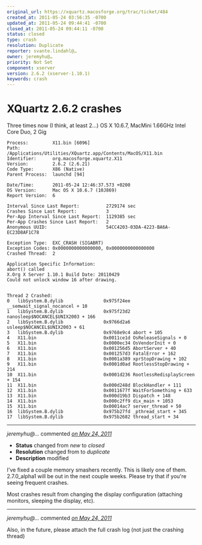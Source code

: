 ```yaml
---
original_url: https://xquartz.macosforge.org/trac/ticket/484
created_at: 2011-05-24 03:56:35 -0700
updated_at: 2011-05-24 09:44:41 -0700
closed_at: 2011-05-24 09:44:11 -0700
status: closed
type: crash
resolution: Duplicate
reporter: svante.lindahl@…
owner: jeremyhu@…
priority: Not Set
component: xserver
version: 2.6.2 (xserver-1.10.1)
keywords: crash
---
```


XQuartz 2.6.2 crashes
=====================


Three times now (I think, at least 2...)
OS X 10.6.7, MacMini 1.66GHz Intel Core Duo, 2 Gig

    Process:         X11.bin [6096]
    Path:            /Applications/Utilities/XQuartz.app/Contents/MacOS/X11.bin
    Identifier:      org.macosforge.xquartz.X11
    Version:         2.6.2 (2.6.21)
    Code Type:       X86 (Native)
    Parent Process:  launchd [94]

    Date/Time:       2011-05-24 12:46:37.573 +0200
    OS Version:      Mac OS X 10.6.7 (10J869)
    Report Version:  6

    Interval Since Last Report:          2729174 sec
    Crashes Since Last Report:           3
    Per-App Interval Since Last Report:  1129385 sec
    Per-App Crashes Since Last Report:   2
    Anonymous UUID:                      54CC4203-03DA-4223-BA6A-EC23D8AF1C78

    Exception Type:  EXC_CRASH (SIGABRT)
    Exception Codes: 0x0000000000000000, 0x0000000000000000
    Crashed Thread:  2

    Application Specific Information:
    abort() called
    X.Org X Server 1.10.1 Build Date: 20110429
    Could not unlock window 16 after drawing.


    Thread 2 Crashed:
    0   libSystem.B.dylib               0x975f24ee __semwait_signal_nocancel + 10
    1   libSystem.B.dylib               0x975f23d2 nanosleep$NOCANCEL$UNIX2003 + 166
    2   libSystem.B.dylib               0x9766d2a6 usleep$NOCANCEL$UNIX2003 + 61
    3   libSystem.B.dylib               0x9768e9c4 abort + 105
    4   X11.bin                         0x0011ce1d OsReleaseSignals + 0
    5   X11.bin                         0x0000ec34 OsVendorInit + 0
    6   X11.bin                         0x001256d5 AbortServer + 40
    7   X11.bin                         0x001257d3 FatalError + 162
    8   X11.bin                         0x0001a389 xprStopDrawing + 102
    9   X11.bin                         0x0001d0ad RootlessStopDrawing + 214
    10  X11.bin                         0x0001d236 RootlessRedisplayScreen + 154
    11  X11.bin                         0x000d248d BlockHandler + 111
    12  X11.bin                         0x0011677f WaitForSomething + 633
    13  X11.bin                         0x000d19b3 Dispatch + 148
    14  X11.bin                         0x000c2ff9 dix_main + 1053
    15  X11.bin                         0x00014ac7 server_thread + 50
    16  libSystem.B.dylib               0x975b27fd _pthread_start + 345
    17  libSystem.B.dylib               0x975b2682 thread_start + 34


---

*jeremyhu@…* commented *[on May 24, 2011](https://xquartz.macosforge.org/trac/ticket/484#comment:1 "May 24, 2011 at 9:44 AM PDT")*

-   **Status** changed from *new* to *closed*
-   **Resolution** changed from to *duplicate*
-   **Description** modified

I've fixed a couple memory smashers recently. This is likely one of them. 2.7.0\_alpha1 will be out in the next couple weeks. Please try that if you're seeing frequent crashes.

Most crashes result from changing the display configuration (attaching monitors, sleeping the display, etc).



---

*jeremyhu@…* commented *[on May 24, 2011](https://xquartz.macosforge.org/trac/ticket/484#comment:2 "May 24, 2011 at 9:44 AM PDT")*

Also, in the future, please attach the full crash log (not just the crashing thread)



